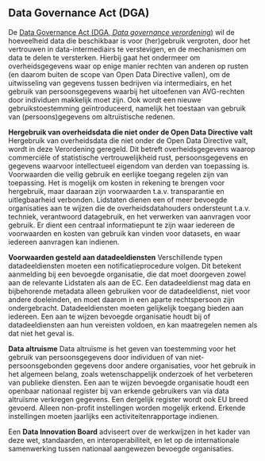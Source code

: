 ## Data Governance Act (DGA)

De [Data Governance Act (DGA, *Data governance verordening*)](https://eur-lex.europa.eu/legal-content/EN-NL/TXT/?fromTab=ALL&from=NL&uri=CELEX%3A52020PC0767) wil de hoeveelheid data die beschikbaar is voor (her)gebruik vergroten, door het vertrouwen in data-intermediairs te verstevigen, en de mechanismen om data te delen te versterken. Hierbij gaat het ondermeer om overheidsgegevens waar op enige manier rechten van anderen op rusten (en daarom buiten de scope van Open Data Directive vallen), om de uitwisseling van gegevens tussen bedrijven via intermediairs, en het gebruik van persoonsgegevens waarbij het uitoefenen van AVG-rechten door individuen makkelijk moet zijn. Ook wordt een nieuwe gebruikstoestemming geïntroduceerd, namelijk het toestaan van gebruik van (persoons)gegevens om altruïstische redenen. 

**Hergebruik van overheidsdata die niet onder de Open Data Directive valt** 
Hergebruik van overheidsdata die niet onder de Open Data Directive valt, wordt in deze Verordening geregeld. Dit betreft overheidsgegevens waarop commerciële of statistische vertrouwelijkheid rust, persoonsgegevens en gegevens waarvoor intellectueel eigendom van derden van toepassing is. Voorwaarden die veilig gebruik en eerlijke toegang regelen zijn van toepassing. Het is mogelijk om kosten in rekening te brengen voor hergebruik, maar daaraan zijn voorwaarden t.a.v. transparantie en uitlegbaarheid verbonden. Lidstaten dienen een of meer bevoegde organisaties aan te wijzen die de overheidsdatahouders ondersteunt t.a.v. techniek, verantwoord datagebruik, en het verwerken van aanvragen voor gebruik. Er dient een centraal informatiepunt te zijn waar iedereen de voorwaarden en kosten van gebruik kan vinden voor datasets, en waar iedereen aanvragen kan indienen. 

**Voorwaarden gesteld aan datadeeldiensten**
Verschillende typen datadeeldiensten moeten een notificatieprocedure volgen. Dit betekent aanmelding bij een bevoegde organisatie, die dat moet doorgeven zowel aan de relevante Lidstaten als aan de EC. Een datadeeldienst mag data en bijbehorende metadata alleen gebruiken voor de datadeeldienst, niet voor andere doeleinden, en moet daarom in een aparte rechtspersoon zijn ondergebracht. Datadeeldiensten moeten gelijkelijk toegang bieden aan iedereen. Een aan te wijzen bevoegde organisatie houdt bij of datadeeldiensten aan hun vereisten voldoen, en kan maatregelen nemen als dat niet het geval is.

**Data altruisme**
Data altruïsme is het geven van toestemming voor het gebruik van persoonsgegevens door individuen of van niet-persoonsgebonden gegevens door andere organisaties, voor het gebruik in het algemeen belang, zoals wetenschappelijk onderzoek of het verbeteren van publieke diensten. Een aan te wijzen bevoegde organisatie houdt een openbaar nationaal register bij van erkende gebruikers van via data altruïsme verkregen gegevens. Een dergelijk register wordt ook EU breed gevoerd. Alleen non-profit instellingen worden mogelijk erkend. Erkende instellingen moeten jaarlijks een activiteitenrapportage indienen.

Een **Data Innovation Board** adviseert over de werkwijzen in het kader van deze wet, standaarden, en interoperabiliteit, en let op de internationale samenwerking tussen nationaal aangewezen bevoegde organisaties. 
